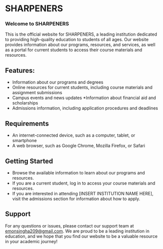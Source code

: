 # SHARPENERS
### Welcome to SHARPENERS
This is the official website for SHARPENERS, a leading institution dedicated to providing high-quality education to students of all ages. Our website provides information about our programs, resources, and services, as well as a portal for current students to access their course materials and resources.

## Features:
* Information about our programs and degrees
* Online resources for current students, including course materials and assignment submissions
* Campus events and news updates
*Information about financial aid and scholarships
* Admissions information, including application procedures and deadlines
## Requirements
* An internet-connected device, such as a computer, tablet, or smartphone
* A web browser, such as Google Chrome, Mozilla Firefox, or Safari
## Getting Started
* Browse the available information to learn about our programs and resources.
* If you are a current student, log in to access your course materials and resources.
* If you are interested in attending [INSERT INSTITUTION NAME HERE], visit the admissions section for information about how to apply.
## Support
For any questions or issues, please contact our support team at emonsingha209@gmail.com.
We are proud to be a leading institution in education, and we hope that you find our website to be a valuable resource in your academic journey!
